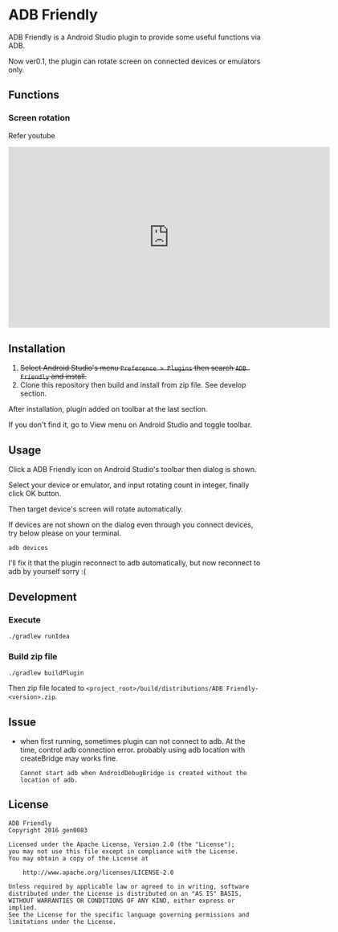ADB Friendly
===

ADB Friendly is a Android Studio plugin to provide some useful functions via ADB.

Now ver0.1, the plugin can rotate screen on connected devices or emulators only.

## Functions

### Screen rotation

Refer youtube

<iframe width="640" height="360" src="https://www.youtube.com/embed/GfFcLmkfbTc" frameborder="0" allowfullscreen></iframe>

## Installation

1. ~~Select Android Studio's menu `Preference > Plugins` then search `ADB Friendly` and install.~~
1. Clone this repository then build and install from zip file. See develop section.

After installation, plugin added on toolbar at the last section.

If you don't find it, go to View menu on Android Studio and toggle toolbar.

## Usage

Click a ADB Friendly icon on Android Studio's toolbar then dialog is shown.

Select your device or emulator, and input rotating count in integer, finally click OK button.

Then target device's screen will rotate automatically.

If devices are not shown on the dialog even through you connect devices, try below please on your terminal.

```
adb devices
```

I'll fix it that the plugin reconnect to adb automatically, but now reconnect to adb by yourself sorry :(

## Development

### Execute

`./gradlew runIdea`

### Build zip file

`./gradlew buildPlugin`

Then zip file located to `<project_root>/build/distributions/ADB Friendly-<version>.zip`.

## Issue

+ when first running, sometimes plugin can not connect to adb.
  At the time, control adb connection error. probably using adb location with createBridge may works fine.

  `Cannot start adb when AndroidDebugBridge is created without the location of adb.`

## License

```
ADB Friendly
Copyright 2016 gen0083

Licensed under the Apache License, Version 2.0 (the "License");
you may not use this file except in compliance with the License.
You may obtain a copy of the License at

    http://www.apache.org/licenses/LICENSE-2.0

Unless required by applicable law or agreed to in writing, software
distributed under the License is distributed on an "AS IS" BASIS,
WITHOUT WARRANTIES OR CONDITIONS OF ANY KIND, either express or implied.
See the License for the specific language governing permissions and
limitations under the License.
```